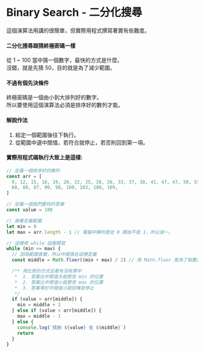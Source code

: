 # Binary Search - 二分化搜尋

這個演算法用講的很簡單，但實際用程式撰寫著實有些難度。

#### 二分化搜尋跟猜終極密碼一樣

從 1 ~ 100 當中猜一個數字，最快的方式是什麼。  
沒錯，就是先猜 50，目的就是為了減少範圍。

#### 不過有個先決條件

終極密碼是一個由小到大排列好的數字。  
所以要使用這個演算法必須是排序好的數列才能。

#### 解說作法

1. 給定一個範圍後往下執行。
2. 從範圍中選中間值，若符合就停止，若否則回到第一項。

#### 實際用程式碼執行大致上是這樣:

```js
// 定義一個排序好的陣列
const arr = [
  9, 12, 15, 18, 19, 20, 22, 25, 26, 26, 33, 37, 38, 41, 47, 47, 50, 55, 57, 60,
  68, 80, 87, 90, 98, 100, 103, 108, 109,
]

// 定義一個我們要找的答案
const value = 100

// 接著定義範圍
let min = 0
let max = arr.length - 1 // 電腦中陣列是從 0 開始不是 1，所以減一。

// 這裡用 while 迴圈撰寫
while (min <= max) {
  // 因為範圍會變，所以中間值在這裡定義
  const middle = Math.floor((min + max) / 2) // 用 Math.floor 是為了取整數

  /** 用比對的方式去看有沒有猜中
   *  1. 答案比中間值大就更改 min 的位置
   *  2. 答案比中間值小就更改 max 的位置
   *  3. 答案等於中間值小就回傳並停止
   */
  if (value > arr[middle]) {
    min = middle + 1
  } else if (value < arr[middle]) {
    max = middle - 1
  } else {
    console.log(`找到 ${value} 在 ${middle}`)
    return
  }
}
```
